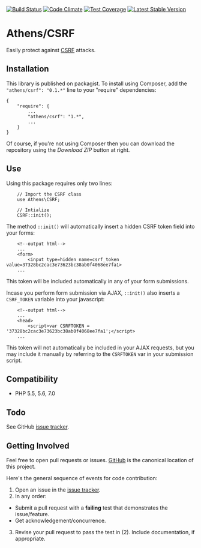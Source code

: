 [![Build Status](https://travis-ci.org/AthensFramework/CSRF.svg?branch=master)](https://travis-ci.org/AthensFramework/CSRF)
[![Code Climate](https://codeclimate.com/github/AthensFramework/CSRF/badges/gpa.svg)](https://codeclimate.com/github/AthensFramework/CSRF)
[![Test Coverage](https://codeclimate.com/github/AthensFramework/CSRF/badges/coverage.svg)](https://codeclimate.com/github/AthensFramework/CSRF/coverage)
[![Latest Stable Version](https://poser.pugx.org/athens/csrf/v/stable)](https://packagist.org/packages/athens/csrf)

Athens/CSRF
=============

Easily protect against [CSRF](https://www.owasp.org/index.php/Cross-Site_Request_Forgery_(CSRF)) attacks.


Installation
------------

This library is published on packagist. To install using Composer, add the `"athens/csrf": "0.1.*"` line to your "require" dependencies:

```
{
    "require": {
        ...
        "athens/csrf": "1.*",
        ...
    }
}
```

Of course, if you're not using Composer then you can download the repository using the *Download ZIP* button at right.

Use
---

Using this package requires only two lines:
```
    // Import the CSRF class
    use Athens\CSRF;
    
    // Intialize
    CSRF::init();
```

The method `::init()` will automatically insert a hidden CSRF token field into your forms:
```
    <!--output html-->
    ...
    <form>
        <input type=hidden name=csrf_token value=37328bc2cac3e73623bc38ab0f4068ee7fa1>
    ...
```
This token will be included automatically in any of your form submissions.

Incase you perform form submission via AJAX, `::init()` also inserts a `CSRF_TOKEN` variable into your javascript:
```
    <!--output html-->
    ...
    <head>
        <script>var CSRFTOKEN = '37328bc2cac3e73623bc38ab0f4068ee7fa1';</script>
    ...
```
This token will not automatically be included in your AJAX requests, but you may include it manually by referring to the `CSRFTOKEN` var in your submission script.
 
Compatibility
-------------

* PHP 5.5, 5.6, 7.0

Todo
----

See GitHub [issue tracker](https://github.com/AthensFramework/CSRF/issues/).


Getting Involved
----------------

Feel free to open pull requests or issues. [GitHub](https://github.com/AthensFramework/CSRF) is the canonical location of this project.

Here's the general sequence of events for code contribution:

1. Open an issue in the [issue tracker](https://github.com/AthensFramework/CSRF/issues/).
2. In any order:
  * Submit a pull request with a **failing** test that demonstrates the issue/feature.
  * Get acknowledgement/concurrence.
3. Revise your pull request to pass the test in (2). Include documentation, if appropriate.
